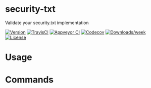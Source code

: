 security-txt
============

Validate your security.txt implementation

[![Version](https://img.shields.io/npm/v/security-txt.svg)](https://npmjs.org/package/security-txt)
[![TravisCI](https://travis-ci.org/andreasvirkus/security-txt.svg?branch=master)](https://travis-ci.org/andreasvirkus/security-txt)
[![Appveyor CI](https://ci.appveyor.com/api/projects/status/github/andreasvirkus/security-txt?branch=master&svg=true)](https://ci.appveyor.com/project/andreasvirkus/security-txt/branch/master)
[![Codecov](https://codecov.io/gh/andreasvirkus/security-txt/branch/master/graph/badge.svg)](https://codecov.io/gh/andreasvirkus/security-txt)
[![Downloads/week](https://img.shields.io/npm/dw/security-txt.svg)](https://npmjs.org/package/security-txt)
[![License](https://img.shields.io/npm/l/security-txt.svg)](https://github.com/andreasvirkus/security-txt/blob/master/package.json)

<!-- toc -->
# Usage
<!-- usage -->
# Commands
<!-- commands -->

